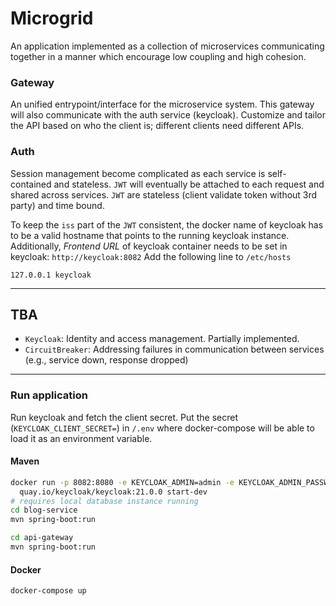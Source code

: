 # Microgrid

An application implemented as a collection of microservices communicating together
 in a manner which encourage low coupling and high cohesion.


### Gateway
An unified entrypoint/interface for the microservice system. 
This gateway will also communicate with the auth service (keycloak).
Customize and tailor the API based on who the client is; 
different clients need different APIs.

### Auth

Session management become complicated as each service is self-contained and stateless.
`JWT` will eventually be attached to each request and shared across services. 
`JWT` are stateless (client validate token without 3rd party) and time bound. 

To keep the `iss` part of the `JWT` consistent, the docker name of keycloak has to be a
valid hostname that points to the running keycloak instance.
Additionally, *Frontend URL* of keycloak container needs to be set in keycloak: `http://keycloak:8082`
Add the following line to `/etc/hosts`
```
127.0.0.1 keycloak
```

---

## TBA

- `Keycloak`: Identity and access management. Partially implemented.
- `CircuitBreaker`: Addressing failures in communication between services (e.g., service down, response dropped)

---

### Run application
Run keycloak and fetch the client secret. 
Put the secret (`KEYCLOAK_CLIENT_SECRET=`) in `/.env` 
where docker-compose will be able to load it as an environment variable.

#### Maven
```bash
docker run -p 8082:8080 -e KEYCLOAK_ADMIN=admin -e KEYCLOAK_ADMIN_PASSWORD=admin \
  quay.io/keycloak/keycloak:21.0.0 start-dev
# requires local database instance running
cd blog-service
mvn spring-boot:run

cd api-gateway
mvn spring-boot:run
```

#### Docker
```bash
docker-compose up
```
